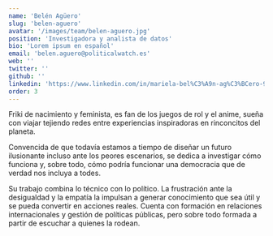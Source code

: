 ```yaml
---
name: 'Belén Agüero'
slug: 'belen-aguero'
avatar: '/images/team/belen-aguero.jpg'
position: 'Investigadora y analista de datos'
bio: 'Lorem ipsum en español'
email: 'belen.aguero@politicalwatch.es'
web: ''
twitter: ''
github: ''
linkedin: 'https://www.linkedin.com/in/mariela-bel%C3%A9n-ag%C3%BCero-980b224b/'
order: 3
---
```


Friki de nacimiento y feminista, es fan de los juegos de rol y el anime, sueña con viajar tejiendo redes entre experiencias inspiradoras en rinconcitos del planeta.

Convencida de que todavía estamos a tiempo de diseñar un futuro ilusionante incluso ante los peores escenarios, se dedica a investigar cómo funciona y, sobre todo, cómo podría funcionar una democracia que de verdad nos incluya a todes.

Su trabajo combina lo técnico con lo político. La frustración ante la desigualdad y la empatía la impulsan a generar conocimiento que sea útil y se pueda convertir en acciones reales. Cuenta con formación en relaciones internacionales y gestión de políticas públicas, pero sobre todo formada a partir de escuchar a quienes la rodean.
